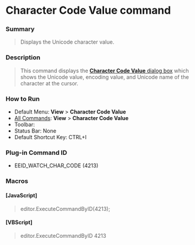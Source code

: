 # Character Code Value command

### Summary

> Displays the Unicode character value.

### Description

> This command displays the [**Character Code Value** dialog box](../../dlg/character_code_value_dialog/index) which shows the Unicode value, encoding value, and Unicode name of the character at the cursor.

### How to Run

- Default Menu: **View** \> **Character Code Value**
- [All Commands](../tools/all_commands): **View** >
**Character Code Value**
- Toolbar:
- Status Bar: None
- Default Shortcut Key: CTRL+I

### Plug-in Command ID

- EEID\_WATCH\_CHAR\_CODE (4213)

### Macros

#### \[JavaScript\]

> editor.ExecuteCommandByID(4213);

#### \[VBScript\]

> editor.ExecuteCommandByID 4213
